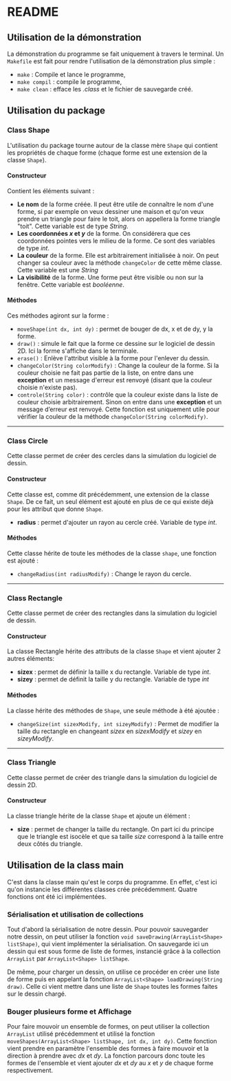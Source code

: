 # README

## Utilisation de la démonstration

La démonstration du programme se fait uniquement à travers le terminal. Un `Makefile` est fait pour rendre l'utilisation de la démonstration plus simple :

* `make` : Compile et lance le programme,
* `make compil` : compile le programme,
* `make clean` : efface les *.class* et le fichier de sauvegarde créé.

## Utilisation du package

### Class Shape

L'utilisation du package tourne autour de la classe mère `Shape` qui contient les propriétés de chaque forme (chaque forme est une extension de la classe `Shape`).

#### Constructeur

Contient les éléments suivant :

* **Le nom** de la forme créée. Il peut être utile de connaître le nom d'une forme, si par exemple on veux dessiner une maison et qu'on veux prendre un triangle pour faire le toit, alors on appellera la forme triangle "toit". Cette variable est de type *String*.
* **Les coordonnées *x* et *y*** de la forme. On considérera que ces coordonnées pointes vers le milieu de la forme. Ce sont des variables de type *int*.
* **La couleur** de la forme. Elle est arbitrairement initialisée à noir. On peut changer sa couleur avec la méthode `changeColor` de cette même classe. Cette variable est une *String*
* **La visibilité** de la forme. Une forme peut être visible ou non sur la fenêtre. Cette variable est *booléenne*.

#### Méthodes

Ces méthodes agiront sur la forme :

* `moveShape(int dx, int dy)` : permet de bouger de dx, x et de dy, y  la forme.
* `draw()` : simule le fait que la forme ce dessine sur le logiciel de dessin 2D. Ici la forme s'affiche dans le terminale.
* `erase()` : Enlève l'attribut visible à la forme pour l'enlever du dessin.
* `changeColor(String colorModify)` : Change la couleur de la forme. Si la couleur choisie ne fait pas partie de la liste, on entre dans une **exception** et un message d'erreur est renvoyé (disant que la couleur choisie n'existe pas).
* `controle(String color)` : contrôle que la couleur existe dans la liste de couleur choisie arbitrairement. Sinon on entre dans une **exception** et un message d’erreur est renvoyé. Cette fonction est uniquement utile pour vérifier la couleur de la méthode `changeColor(String colorModify)`.

***

### Class Circle

Cette classe permet de créer des cercles dans la simulation du logiciel de dessin.

#### Constructeur

Cette classe est, comme dit précédemment, une extension de la classe `Shape`. De ce fait, un seul élément est ajouté en plus de ce qui existe déjà pour les attribut que donne `Shape`. 

* **radius** : permet d'ajouter un rayon au cercle créé. Variable de type *int*.

#### Méthodes

Cette classe hérite de toute les méthodes de la classe `shape`, une fonction est ajouté :

* `changeRadius(int radiusModify)` : Change le rayon du cercle.

***

### Class Rectangle

Cette classe permet de créer des rectangles dans la simulation du logiciel de dessin.

#### Constructeur

La classe Rectangle hérite des attributs de la classe `Shape` et vient ajouter 2 autres éléments:

* **sizex** : permet de définir la taille x du rectangle. Variable de type *int*.
* **sizey** : permet de définit la taille y du rectangle. Variable de type *int*

#### Méthodes

La classe hérite des méthodes de `Shape`, une seule méthode à été ajoutée :

* `changeSize(int sizexModify, int sizeyModify)` : Permet de modifier la taille du rectangle en changeant *sizex* en *sizexModify* et *sizey* en *sizeyModify*.

***

### Class Triangle

Cette classe permet de créer des triangle dans la simulation du logiciel de dessin 2D.

#### Constructeur

La classe triangle hérite de la classe `Shape` et ajoute un élément :

* **size** : permet de changer la taille du rectangle. On part ici du principe que le triangle est isocèle et que sa taille *size* correspond à la taille entre deux côtés du triangle.

## Utilisation de la class main

C'est dans la classe main qu'est le corps du programme. En effet, c'est ici qu'on instancie les différentes classes crée précédemment. Quatre fonctions ont été ici implémentées. 

### Sérialisation et utilisation de collections

Tout d'abord la sérialisation de notre dessin. Pour pouvoir sauvegarder notre dessin, on peut utiliser la fonction `void saveDrawing(ArrayList<Shape> listShape)`, qui vient implémenter la sérialisation. On sauvegarde ici un dessin qui est sous forme de liste de formes, instancié grâce à la collection `ArrayList` par `ArrayList<Shape> listShape`.

De même, pour charger un dessin, on utilise ce procéder en créer une liste de forme puis en appelant la fonction `ArrayList<Shape> loadDrawing(String draw)`. Celle ci vient mettre dans une liste de `Shape` toutes les formes faites sur le dessin chargé.

### Bouger plusieurs forme et Affichage

Pour faire mouvoir un ensemble de formes, on peut utiliser la collection `ArrayList` utilisé précédemment et utilisé la fonction `moveShapes(ArrayList<Shape> listShape, int dx, int dy)`. Cette fonction vient prendre en paramètre l'ensemble des formes à faire mouvoir et la direction à prendre avec *dx* et *dy*.  La fonction parcours donc toute les formes de l'ensemble et vient ajouter *dx* et *dy* au *x* et *y* de chaque forme respectivement.




